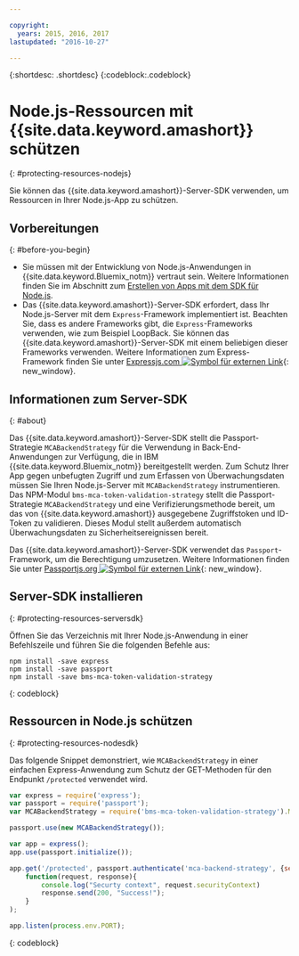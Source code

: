 ```yaml
---

copyright:
  years: 2015, 2016, 2017
lastupdated: "2016-10-27"

---
```


{:shortdesc: .shortdesc} 
{:codeblock:.codeblock}

# Node.js-Ressourcen mit {{site.data.keyword.amashort}} schützen
{: #protecting-resources-nodejs}


Sie können das {{site.data.keyword.amashort}}-Server-SDK verwenden, um Ressourcen in Ihrer Node.js-App zu schützen.

## Vorbereitungen
{: #before-you-begin}

* Sie müssen mit der Entwicklung von Node.js-Anwendungen in {{site.data.keyword.Bluemix_notm}} vertraut sein. Weitere Informationen finden Sie im Abschnitt zum [Erstellen von Apps mit dem SDK für Node.js](https://console.{DomainName}/docs/runtimes/nodejs/index.html#nodejs_runtime).
* Das {{site.data.keyword.amashort}}-Server-SDK erfordert, dass Ihr Node.js-Server mit dem `Express`-Framework implementiert ist. Beachten Sie, dass es andere Frameworks gibt, die `Express`-Frameworks verwenden, wie zum Beispiel LoopBack. Sie können das {{site.data.keyword.amashort}}-Server-SDK mit einem beliebigen dieser Frameworks verwenden. Weitere Informationen zum Express-Framework finden Sie unter [Expressjs.com ![Symbol für externen Link](../../icons/launch-glyph.svg "Symbol für externen Link")](http://expressjs.com/ "Symbol für externen Link"){: new_window}.

## Informationen zum Server-SDK
{: #about}

Das {{site.data.keyword.amashort}}-Server-SDK stellt die Passport-Strategie `MCABackendStrategy` für die Verwendung in Back-End-Anwendungen zur Verfügung, die in IBM {{site.data.keyword.Bluemix_notm}} bereitgestellt werden. Zum Schutz Ihrer App gegen unbefugten Zugriff und zum Erfassen von Überwachungsdaten müssen Sie Ihren Node.js-Server mit `MCABackendStrategy` instrumentieren. Das NPM-Modul `bms-mca-token-validation-strategy` stellt die Passport-Strategie `MCABackendStrategy` und eine Verifizierungsmethode bereit, um das von {{site.data.keyword.amashort}} ausgegebene Zugriffstoken und ID-Token zu validieren. Dieses Modul stellt außerdem automatisch Überwachungsdaten zu Sicherheitsereignissen bereit.

Das {{site.data.keyword.amashort}}-Server-SDK verwendet das `Passport`-Framework, um die Berechtigung umzusetzen. Weitere Informationen finden Sie unter [Passportjs.org ![Symbol für externen Link](../../icons/launch-glyph.svg "Symbol für externen Link")](http://passportjs.org/ "Symbol für externen Link"){: new_window}.

## Server-SDK installieren
{: #protecting-resources-serversdk}

Öffnen Sie das Verzeichnis mit Ihrer Node.js-Anwendung in einer Befehlszeile und führen Sie die folgenden Befehle aus:

```
npm install -save express
npm install -save passport
npm install -save bms-mca-token-validation-strategy
```
{: codeblock}

## Ressourcen in Node.js schützen
{: #protecting-resources-nodesdk}

Das folgende Snippet demonstriert, wie `MCABackendStrategy` in einer einfachen Express-Anwendung zum Schutz der GET-Methoden für den Endpunkt `/protected` verwendet wird.

```JavaScript
var express = require('express');
var passport = require('passport');
var MCABackendStrategy = require('bms-mca-token-validation-strategy').MCABackendStrategy;

passport.use(new MCABackendStrategy());

var app = express();
app.use(passport.initialize());

app.get('/protected', passport.authenticate('mca-backend-strategy', {session: false }),
    function(request, response){
		console.log("Securty context", request.securityContext)    
		response.send(200, "Success!");
    }
);

app.listen(process.env.PORT);
```
{: codeblock}
